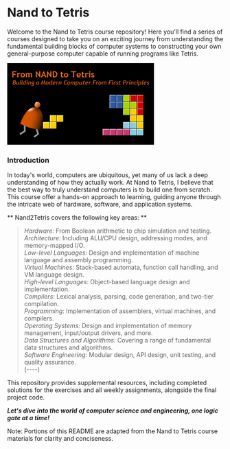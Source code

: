 # Nand to Tetris 
Welcome to the Nand to Tetris course repository! Here you'll find a series of courses designed to take you on an exciting journey from understanding the fundamental building blocks of computer systems to constructing your own general-purpose computer capable of running programs like Tetris.

![This image contains a robot picking up some object, for buildin tetris](NAND2Tetris.png)

### Introduction
In today's world, computers are ubiquitous, yet many of us lack a deep understanding of how they actually work. At Nand to Tetris, I believe that the best way to truly understand computers is to build one from scratch. This course offer a hands-on approach to learning, guiding anyone through the intricate web of hardware, software, and application systems.

** Nand2Tetris covers the following key areas:  **

> *Hardware:* From Boolean arithmetic to chip simulation and testing.   
> *Architecture:* Including ALU/CPU design, addressing modes, and memory-mapped I/O.  
> *Low-level Languages:* Design and implementation of machine language and assembly programming.  
> *Virtual Machines:* Stack-based automata, function call handling, and VM language design.  
> *High-level Languages:* Object-based language design and implementation.  
> *Compilers:* Lexical analysis, parsing, code generation, and two-tier compilation.  
> *Programming:* Implementation of assemblers, virtual machines, and compilers.  
> *Operating Systems:* Design and implementation of memory management, input/output drivers, and more.  
> *Data Structures and Algorithms:* Covering a range of fundamental data structures and algorithms.  
> *Software Engineering:* Modular design, API design, unit testing, and quality assurance.  
(----)

This repository provides supplemental resources, including completed solutions for the exercises and all weekly assignments, alongside the final project code.

*__Let's dive into the world of computer science and engineering, one logic gate at a time!__*

Note: Portions of this README are adapted from the Nand to Tetris course materials for clarity and conciseness.
